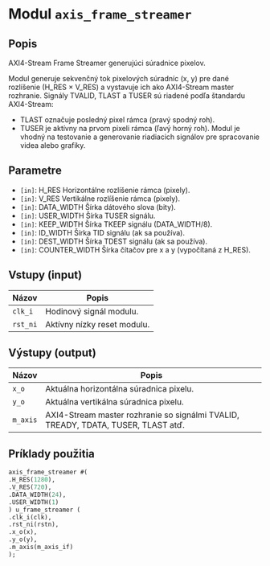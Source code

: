 # Modul `axis_frame_streamer`

## Popis

AXI4-Stream Frame Streamer generujúci súradnice pixelov.

Modul generuje sekvenčný tok pixelových súradníc (x, y) pre dané
rozlíšenie (H_RES × V_RES) a vystavuje ich ako AXI4-Stream master rozhranie.
Signály TVALID, TLAST a TUSER sú riadené podľa štandardu AXI4-Stream:
- TLAST označuje posledný pixel rámca (pravý spodný roh).
- TUSER je aktívny na prvom pixeli rámca (ľavý horný roh).
Modul je vhodný na testovanie a generovanie riadiacich signálov pre
spracovanie videa alebo grafiky.

## Parametre

- `[in]`: H_RES               Horizontálne rozlíšenie rámca (pixely).
- `[in]`: V_RES               Vertikálne rozlíšenie rámca (pixely).
- `[in]`: DATA_WIDTH          Šírka dátového slova (bity).
- `[in]`: USER_WIDTH          Šírka TUSER signálu.
- `[in]`: KEEP_WIDTH          Šírka TKEEP signálu (DATA_WIDTH/8).
- `[in]`: ID_WIDTH            Šírka TID signálu (ak sa používa).
- `[in]`: DEST_WIDTH          Šírka TDEST signálu (ak sa používa).
- `[in]`: COUNTER_WIDTH       Šírka čítačov pre x a y (vypočítaná z H_RES).

## Vstupy (input)

| Názov | Popis |
|-------|--------|
| `clk_i` | Hodinový signál modulu. |
| `rst_ni` | Aktívny nízky reset modulu. |

## Výstupy (output)

| Názov | Popis |
|-------|--------|
| `x_o` | Aktuálna horizontálna súradnica pixelu. |
| `y_o` | Aktuálna vertikálna súradnica pixelu. |
| `m_axis` | AXI4-Stream master rozhranie so signálmi TVALID, TREADY, TDATA, TUSER, TLAST atď. |

## Príklady použitia

```systemverilog
axis_frame_streamer #(
.H_RES(1280),
.V_RES(720),
.DATA_WIDTH(24),
.USER_WIDTH(1)
) u_frame_streamer (
.clk_i(clk),
.rst_ni(rstn),
.x_o(x),
.y_o(y),
.m_axis(m_axis_if)
);
```

